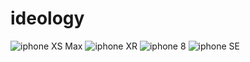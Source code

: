 # ideology
![iphone XS Max](https://github.com/phani21/ideology/blob/master/iPhone%20XS%20Max.png)
![iphone XR](https://github.com/phani21/ideology/blob/master/%20iPhone%20XR%20.png)
![iphone 8](https://github.com/phani21/ideology/blob/master/iPhone%208%20-.png)
![iphone SE](https://github.com/phani21/ideology/blob/master/iPhone%20SE%20.png)
